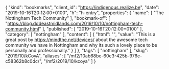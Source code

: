 {
  "kind": "bookmarks",
  "client_id": "https://indigenous.realize.be",
  "date": "2019-10-16T20:12:00+0100",
  "h": "h-entry",
  "properties": {
    "name": [
      "The Nottingham Tech Community"
    ],
    "bookmark-of": [
      "https://blog.dddeastmidlands.com/2019/10/10/nottingham-tech-community.html"
    ],
    "published": [
      "2019-10-16T20:12:00+0100"
    ],
    "category": [
      "nottingham"
    ],
    "content": [
      {
        "html": "",
        "value": "This is a great post by https://mindthe.net/devices/ about the awesome tech community we have in Nottingham and why its such a lovely place to be personally and professionally."
      }
    ]
  },
  "tags": [
    "nottingham"
  ],
  "slug": "2019/10/kCoyA",
  "aliases": [
    "/mf2/10ab68be-60e3-425b-976c-c58362b8c0dc/",
    "/mf2/2019/10/kcoya"
  ]
}
